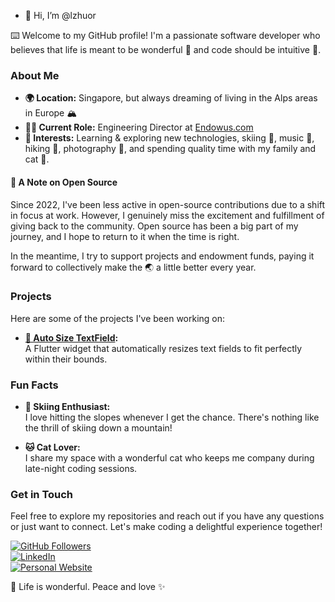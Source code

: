 - 👋 Hi, I’m @lzhuor  

⌨️ Welcome to my GitHub profile! I'm a passionate software developer who believes that life is meant to be wonderful 🌟 and code should be intuitive 🧩.

### About Me  

- **🌍 Location:** Singapore, but always dreaming of living in the Alps areas in Europe 🏔️  
- **👨‍💼 Current Role:** Engineering Director at [Endowus.com](https://endowus.com)  
- **🎯 Interests:** Learning & exploring new technologies, skiing 🎿, music 🎵, hiking 🚶, photography 📸, and spending quality time with my family and cat 🐾.  

#### 🌟 A Note on Open Source  
Since 2022, I've been less active in open-source contributions due to a shift in focus at work. However, I genuinely miss the excitement and fulfillment of giving back to the community. Open source has been a big part of my journey, and I hope to return to it when the time is right.  

In the meantime, I try to support projects and endowment funds, paying it forward to collectively make the 🌏 a little better every year.  

### Projects  

Here are some of the projects I've been working on:  

- **[📝 Auto Size TextField](https://github.com/lzhuor/auto_size_text_field):**  
  A Flutter widget that automatically resizes text fields to fit perfectly within their bounds.  

### Fun Facts  

- **🎿 Skiing Enthusiast:**  
  I love hitting the slopes whenever I get the chance. There's nothing like the thrill of skiing down a mountain!  

- **🐱 Cat Lover:**  
  I share my space with a wonderful cat who keeps me company during late-night coding sessions.  

### Get in Touch  

Feel free to explore my repositories and reach out if you have any questions or just want to connect. Let's make coding a delightful experience together!  

[![GitHub Followers](https://img.shields.io/github/followers/lzhuor?label=Follow&style=social)](https://github.com/lzhuor)  
[![LinkedIn](https://img.shields.io/badge/LinkedIn-Connect-blue)](https://www.linkedin.com/in/zhuoran-li/)  
[![Personal Website](https://img.shields.io/badge/Website-Visit-brightgreen)](https://zhuoran.li)  

🚀 Life is wonderful. Peace and love ✨
